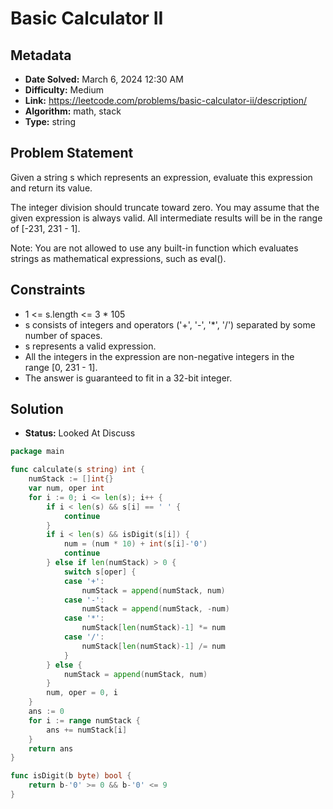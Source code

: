 # Basic Calculator II

## Metadata

- **Date Solved:** March 6, 2024 12:30 AM
- **Difficulty:** Medium
- **Link:** https://leetcode.com/problems/basic-calculator-ii/description/
- **Algorithm:** math, stack
- **Type:** string

## Problem Statement

Given a string s which represents an expression, evaluate this expression and return its value. 

The integer division should truncate toward zero.
You may assume that the given expression is always valid. All intermediate results will be in the range of [-231, 231 - 1].

Note: You are not allowed to use any built-in function which evaluates strings as mathematical expressions, such as eval().

## Constraints


- 1 <= s.length <= 3 * 105
- s consists of integers and operators ('+', '-', '*', '/') separated by some number of spaces.
- s represents a valid expression.
- All the integers in the expression are non-negative integers in the range [0, 231 - 1].
- The answer is guaranteed to fit in a 32-bit integer.

## Solution

- **Status:** Looked At Discuss


```go
package main

func calculate(s string) int {
	numStack := []int{}
	var num, oper int
	for i := 0; i <= len(s); i++ {
		if i < len(s) && s[i] == ' ' {
			continue
		}
		if i < len(s) && isDigit(s[i]) {
			num = (num * 10) + int(s[i]-'0')
			continue
		} else if len(numStack) > 0 {
			switch s[oper] {
			case '+':
				numStack = append(numStack, num)
			case '-':
				numStack = append(numStack, -num)
			case '*':
				numStack[len(numStack)-1] *= num
			case '/':
				numStack[len(numStack)-1] /= num
			}
		} else {
			numStack = append(numStack, num)
		}
		num, oper = 0, i
	}
	ans := 0
	for i := range numStack {
		ans += numStack[i]
	}
	return ans
}

func isDigit(b byte) bool {
	return b-'0' >= 0 && b-'0' <= 9
}
```
